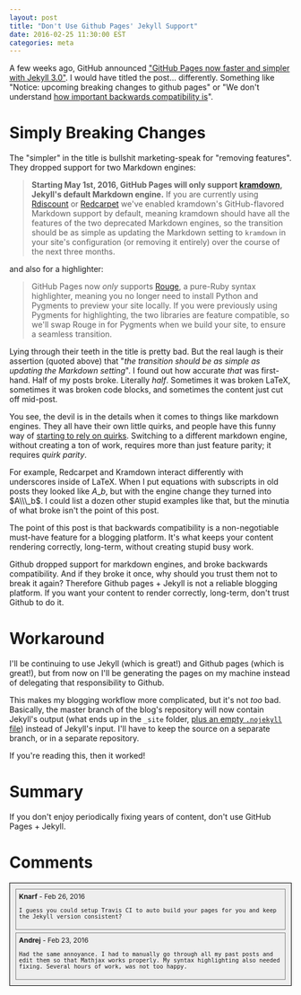 ```yaml
---
layout: post
title: "Don't Use Github Pages' Jekyll Support"
date: 2016-02-25 11:30:00 EST
categories: meta
---
```


A few weeks ago, GitHub announced ["GitHub Pages now faster and simpler with Jekyll 3.0"](https://github.com/blog/2100-github-pages-now-faster-and-simpler-with-jekyll-3-0).
I would have titled the post... differently.
Something like "Notice: upcoming breaking changes to github pages" or "We don't understand [how important backwards compatibility is](http://www.joelonsoftware.com/articles/APIWar.html)".

# Simply Breaking Changes

The "simpler" in the title is bullshit marketing-speak for "removing features".
They dropped support for two Markdown engines:

> **Starting May 1st, 2016, GitHub Pages will only support [kramdown](http://kramdown.gettalong.org/), Jekyll's default Markdown engine.** If you are currently using [Rdiscount](https://github.com/davidfstr/rdiscount) or [Redcarpet](https://github.com/vmg/redcarpet) we've enabled kramdown's GitHub-flavored Markdown support by default, meaning kramdown should have all the features of the two deprecated Markdown engines, so the transition should be as simple as updating the Markdown setting to `kramdown` in your site's configuration (or removing it entirely) over the course of the next three months.

and also for a highlighter:

> GitHub Pages now *only* supports [Rouge](https://github.com/jneen/rouge), a pure-Ruby syntax highlighter, meaning you no longer need to install Python and Pygments to preview your site locally. If you were previously using Pygments for highlighting, the two libraries are feature compatible, so we'll swap Rouge in for Pygments when we build your site, to ensure a seamless transition.

Lying through their teeth in the title is pretty bad.
But the real laugh is their assertion (quoted above) that "*the transition should be as simple as updating the Markdown setting*".
I found out how accurate *that* was first-hand.
Half of my posts broke.
Literally *half*.
Sometimes it was broken LaTeX, sometimes it was broken code blocks, and sometimes the content just cut off mid-post.

You see, the devil is in the details when it comes to things like markdown engines.
They all have their own little quirks, and people have this funny way of [starting to rely on quirks](https://xkcd.com/1172/).
Switching to a different markdown engine, without creating a ton of work, requires more than just feature parity; it requires *quirk parity*.

For example, Redcarpet and Kramdown interact differently with underscores inside of LaTeX.
When I put equations with subscripts in old posts they looked like $A\_b$, but with the engine change they turned into $A\\\_b$.
I could list a dozen other stupid examples like that, but the minutia of what broke isn't the point of this post.

The point of this post is that backwards compatibility is a non-negotiable must-have feature for a blogging platform.
It's what keeps your content rendering correctly, long-term, without creating stupid busy work.

Github dropped support for markdown engines, and broke backwards compatibility.
And if they broke it once, why should you trust them not to break it again?
Therefore Github pages + Jekyll is not a reliable blogging platform.
If you want your content to render correctly, long-term, don't trust Github to do it.

# Workaround

I'll be continuing to use Jekyll (which is great!) and Github pages (which is great!), but from now on I'll be generating the pages on my machine instead of delegating that responsibility to Github.

This makes my blogging workflow more complicated, but it's not *too* bad.
Basically, the master branch of the blog's repository will now contain Jekyll's output (what ends up in the `_site` folder, [plus an empty `.nojekyll` file](https://github.com/blog/572-bypassing-jekyll-on-github-pages)) instead of Jekyll's input.
I'll have to keep the source on a separate branch, or in a separate repository.

If you're reading this, then it worked!

# Summary

If you don't enjoy periodically fixing years of content, don't use GitHub Pages + Jekyll.


# Comments

<div style="background-color: #EEE; border: 1px solid black; padding: 5px; font-size: 12px;">
  <div style="border: 1px solid gray; padding: 5px; margin: 5px;">
    <strong>Knarf</strong> - Feb 26, 2016
    <br/>

    I guess you could setup Travis CI to auto build your pages for you and keep the Jekyll version consistent?
  </div>
  <div style="border: 1px solid gray; padding: 5px; margin: 5px;">
    <strong>Andrej</strong> - Feb 23, 2016
    <br/>

    Had the same annoyance. I had to manually go through all my past posts and edit them so that Mathjax works properly. My syntax highlighting also needed fixing. Several hours of work, was not too happy.
  </div>
</div>
